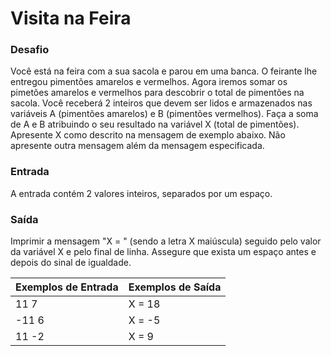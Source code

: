 # Visita na Feira
 ### Desafio
 Você está na feira com a sua sacola e parou em uma banca. O feirante lhe entregou pimentões amarelos e vermelhos. Agora iremos somar os pimetões amarelos e vermelhos para descobrir o total de pimentões na sacola.  Você receberá 2 inteiros que devem ser lidos e armazenados nas variáveis A (pimentões amarelos) e B (pimentões vermelhos). Faça a soma de A e B atribuindo o seu resultado na variável X (total de pimentões). Apresente X como descrito na mensagem de exemplo abaixo. Não apresente outra mensagem além da mensagem especificada.
 
 ### Entrada
 A entrada contém 2 valores inteiros, separados por um espaço.
 
 ### Saída
 Imprimir a mensagem "X = " (sendo a letra X maiúscula) seguido pelo valor da variável X e pelo final de linha. Assegure que exista um espaço antes e depois do sinal de igualdade.

| Exemplos de Entrada  | Exemplos de Saída  | 
|---|---|
|  11 7 |  X = 18 |
| -11 6  |  X = -5 |
|  11 -2 | X = 9  |